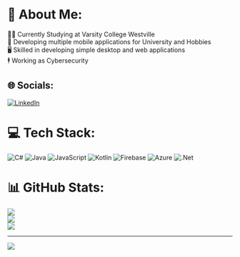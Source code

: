 # 💫 About Me:
👨‍🎓 Currently Studying at Varsity College Westville<br>📱 Developing multiple mobile applications for University and Hobbies<br>🖥 Skilled in developing simple desktop and web applications<br>🕴 Working as Cybersecurity

## 🌐 Socials:
[![LinkedIn](https://img.shields.io/badge/LinkedIn-%230077B5.svg?logo=linkedin&logoColor=white)](https://linkedin.com/in/matthew-stewart-21a212247) 

# 💻 Tech Stack:
![C#](https://img.shields.io/badge/c%23-%23239120.svg?style=for-the-badge&logo=csharp&logoColor=white) ![Java](https://img.shields.io/badge/java-%23ED8B00.svg?style=for-the-badge&logo=openjdk&logoColor=white) ![JavaScript](https://img.shields.io/badge/javascript-%23323330.svg?style=for-the-badge&logo=javascript&logoColor=%23F7DF1E) ![Kotlin](https://img.shields.io/badge/kotlin-%237F52FF.svg?style=for-the-badge&logo=kotlin&logoColor=white) ![Firebase](https://img.shields.io/badge/firebase-%23039BE5.svg?style=for-the-badge&logo=firebase) ![Azure](https://img.shields.io/badge/azure-%230072C6.svg?style=for-the-badge&logo=microsoftazure&logoColor=white) ![.Net](https://img.shields.io/badge/.NET-5C2D91?style=for-the-badge&logo=.net&logoColor=white)
# 📊 GitHub Stats:
![](https://github-readme-stats.vercel.app/api?username=itstewball&theme=dark&hide_border=false&include_all_commits=false&count_private=false)<br/>
![](https://github-readme-streak-stats.herokuapp.com/?user=itstewball&theme=dark&hide_border=false)<br/>
![](https://github-readme-stats.vercel.app/api/top-langs/?username=itstewball&theme=dark&hide_border=false&include_all_commits=false&count_private=false&layout=compact)

---
[![](https://visitcount.itsvg.in/api?id=itstewball&icon=0&color=0)](https://visitcount.itsvg.in)

<!-- Proudly created with GPRM ( https://gprm.itsvg.in ) -->
